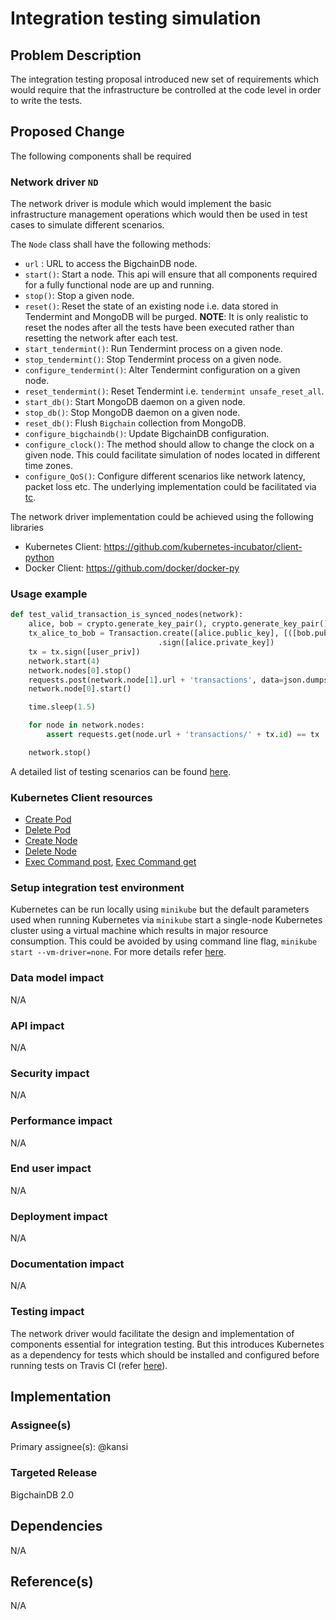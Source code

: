 # Integration testing simulation

## Problem Description
The integration testing proposal introduced new set of requirements which would require that the infrastructure be controlled at the code level in order to write the tests.


## Proposed Change
The following components shall be required

### Network driver `ND`
The network driver is module which would implement the basic infrastructure management operations which would then be used in test cases to simulate different scenarios.

The `Node` class shall have the following methods:
- `url` : URL to access the BigchainDB node.
- `start()`: Start a node. This api will ensure that all components required for a fully functional node are up and running.
- `stop()`: Stop a given node.
- `reset()`: Reset the state of an existing node i.e. data stored in Tendermint and MongoDB will be purged. **NOTE**: It is only realistic to reset the nodes after all the tests have been executed rather than resetting the network after each test.
- `start_tendermint()`: Run Tendermint process on a given node.
- `stop_tendermint()`: Stop Tendermint process on a given node.
- `configure_tendermint()`: Alter Tendermint configuration on a given node.
- `reset_tendermint()`: Reset Tendermint i.e. `tendermint unsafe_reset_all`.
- `start_db()`: Start MongoDB daemon on a given node.
- `stop_db()`: Stop MongoDB daemon on a given node.
- `reset_db()`: Flush `Bigchain` collection from MongoDB.
- `configure_bigchaindb()`: Update BigchainDB configuration.
- `configure_clock()`: The method should allow to change the clock on a given node. This could facilitate simulation of nodes located in different time zones.
- `configure_QoS()`: Configure different scenarios like network latency, packet loss etc. The underlying implementation could be facilitated via [tc](https://wiki.linuxfoundation.org/networking/netem). 


The network driver implementation could be achieved using the following libraries
- Kubernetes Client: https://github.com/kubernetes-incubator/client-python
- Docker Client: https://github.com/docker/docker-py


### Usage example

```python
def test_valid_transaction_is_synced_nodes(network):
    alice, bob = crypto.generate_key_pair(), crypto.generate_key_pair()
    tx_alice_to_bob = Transaction.create([alice.public_key], [([bob.public_key], 1)])\
                                 .sign([alice.private_key])
    tx = tx.sign([user_priv])
    network.start(4)
    network.nodes[0].stop()
    requests.post(network.node[1].url + 'transactions', data=json.dumps(tx.to_dict()))
    network.node[0].start()

    time.sleep(1.5)

    for node in network.nodes:
        assert requests.get(node.url + 'transactions/' + tx.id) == tx

    network.stop()
```

A detailed list of testing scenarios can be found [here](https://github.com/bigchaindb/bigchaindb/blob/tendermint/proposals/integration-test-cases.md).

### Kubernetes Client resources

- [Create Pod](https://github.com/kubernetes-incubator/client-python/blob/master/kubernetes/docs/CoreV1Api.md#create_namespaced_pod)
- [Delete Pod](https://github.com/kubernetes-incubator/client-python/blob/master/kubernetes/docs/CoreV1Api.md#delete_namespaced_pod)
- [Create Node](https://github.com/kubernetes-incubator/client-python/blob/master/kubernetes/docs/CoreV1Api.md#create_node)
- [Delete Node](https://github.com/kubernetes-incubator/client-python/blob/master/kubernetes/docs/CoreV1Api.md#delete_node)
- [Exec Command post](https://github.com/kubernetes-incubator/client-python/blob/master/kubernetes/docs/CoreV1Api.md#connect_post_namespaced_pod_exec), [Exec Command get](https://github.com/kubernetes-incubator/client-python/blob/master/kubernetes/docs/CoreV1Api.md#connect_get_namespaced_pod_exec)


### Setup integration test environment
Kubernetes can be run locally using `minikube` but the default parameters used when running Kubernetes via `minikube` start a single-node Kubernetes cluster using a virtual machine which results in major resource consumption. This could be avoided by using command line flag, `minikube start --vm-driver=none`. For more details refer [here](https://github.com/kubernetes/minikube#linux-continuous-integration-with-vm-support).


### Data model impact
N/A

### API impact
N/A

### Security impact
N/A

### Performance impact
N/A

### End user impact
N/A

### Deployment impact
N/A

### Documentation impact
N/A

### Testing impact
The network driver would facilitate the design and implementation of components essential for integration testing. But this introduces Kubernetes as a dependency for tests which should be installed and configured before running tests on Travis CI (refer [here](https://blog.travis-ci.com/2017-10-26-running-kubernetes-on-travis-ci-with-minikube)).



## Implementation

### Assignee(s)
Primary assignee(s): @kansi

### Targeted Release
BigchainDB 2.0


## Dependencies
N/A


## Reference(s)
N/A
